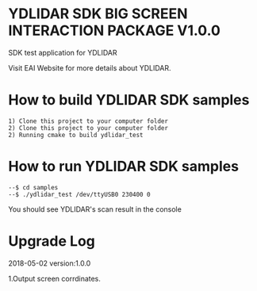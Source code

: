 YDLIDAR SDK BIG SCREEN INTERACTION PACKAGE V1.0.0
=====================================================================

SDK test application for YDLIDAR

Visit EAI Website for more details about YDLIDAR.

How to build YDLIDAR SDK samples
=====================================================================
    1) Clone this project to your computer folder
    2) Clone this project to your computer folder
    2) Running cmake to build ydlidar_test
    
How to run YDLIDAR SDK samples
=====================================================================
    --$ cd samples
    --$ ./ydlidar_test /dev/ttyUSB0 230400 0

You should see YDLIDAR's scan result in the console


Upgrade Log
=====================================================================

2018-05-02 version:1.0.0

   1.Output screen corrdinates.

